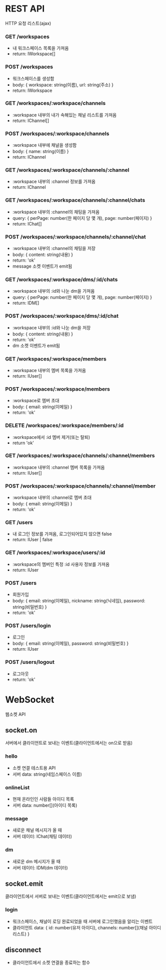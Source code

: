 # REST API

HTTP 요청 리스트(ajax)

### GET /workspaces

- 내 워크스페이스 목록을 가져옴
- return: IWorkspace[]

### POST /workspaces

- 워크스페이스를 생성함
- body: { workspace: string(이름), url: string(주소) }
- return: IWorkspace

### GET /workspaces/:workspace/channels

- :workspace 내부의 내가 속해있는 채널 리스트를 가져옴
- return: IChannel[]

### POST /workspaces/:workspace/channels

- :workspace 내부에 채널을 생성함
- body: { name: string(이름) }
- return: IChannel

### GET /workspaces/:workspace/channels/:channel

- :workspace 내부의 :channel 정보를 가져옴
- return: IChannel

### GET /workspaces/:workspace/channels/:channel/chats

- :workspace 내부의 :channel의 채팅을 가져옴
- query: { perPage: number(한 페이지 당 몇 개), page: number(페이지) }
- return: IChat[]

### POST /workspaces/:workspace/channels/:channel/chat

- :workspace 내부의 :channel의 채팅을 저장
- body: { content: string(내용) }
- return: 'ok'
- message 소켓 이벤트가 emit됨

### GET /workspaces/:workspace/dms/:id/chats

- :workspace 내부의 :id와 나눈 dm을 가져옴
- query: { perPage: number(한 페이지 당 몇 개), page: number(페이지) }
- return: IDM[]

### POST /workspaces/:workspace/dms/:id/chat

- :workspace 내부의 :id와 나눈 dm을 저장
- body: { content: string(내용) }
- return: 'ok'
- dm 소켓 이벤트가 emit됨

### GET /workspaces/:workspace/members

- :workspace 내부의 멤버 목록을 가져옴
- return: IUser[]

### POST /workspaces/:workspace/members

- :workspace로 멤버 초대
- body: { email: string(이메일) }
- return: 'ok'

### DELETE /workspaces/:workspace/members/:id

- :workspace에서 :id 멤버 제거(또는 탈퇴)
- return 'ok'

### GET /workspaces/:workspace/channels/:channel/members

- :workspace 내부의 :channel 멤버 목록을 가져옴
- return: IUser[]

### POST /workspaces/:workspace/channels/:channel/member

- :workspace 내부의 :channel로 멤버 초대
- body: { email: string(이메일) }
- return: 'ok'

### GET /users

- 내 로그인 정보를 가져옴, 로그인되어있지 않으면 false
- return: IUser | false

### GET /workspaces/:workspace/users/:id

- :workspace의 멤버인 특정 :id 사용자 정보를 가져옴
- return: IUser

### POST /users

- 회원가입
- body: { email: string(이메일), nickname: string(닉네임), password: string(비밀번호) }
- return: 'ok'

### POST /users/login

- 로그인
- body: { email: string(이메일), password: string(비밀번호) }
- return: IUser

### POST /users/logout

- 로그아웃
- return: 'ok'

# WebSocket

웹소켓 API

## socket.on

서버에서 클라이언트로 보내는 이벤트(클라이언트에서는 on으로 받음)

### hello

- 소켓 연결 테스트용 API
- 서버 data: string(네임스페이스 이름)

### onlineList

- 현재 온라인인 사람들 아이디 목록
- 서버 data: number[](아이디 목록)

### message

- 새로운 채널 메시지가 올 때
- 서버 데이터: IChat(채팅 데이터)

### dm

- 새로운 dm 메시지가 올 때
- 서버 데이터: IDM(dm 데이터)

## socket.emit

클라이언트에서 서버로 보내는 이벤트(클라이언트에서는 emit으로 보냄)

### login

- 워크스페이스, 채널이 로딩 완료되었을 때 서버에 로그인했음을 알리는 이벤트
- 클라이언트 data: { id: number(유저 아이디), channels: number[](채널 아이디 리스트) }

## disconnect

- 클라이언트에서 소켓 연결을 종료하는 함수
